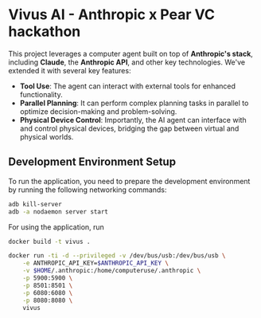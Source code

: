 # Vivus AI - Anthropic x Pear VC hackathon

This project leverages a computer agent built on top of **Anthropic's stack**, including **Claude**, the **Anthropic API**, and other key technologies. We've extended it with several key features:

- **Tool Use**: The agent can interact with external tools for enhanced functionality.
- **Parallel Planning**: It can perform complex planning tasks in parallel to optimize decision-making and problem-solving.
- **Physical Device Control**: Importantly, the AI agent can interface with and control physical devices, bridging the gap between virtual and physical worlds.

## Development Environment Setup

To run the application, you need to prepare the development environment by running the following networking commands:

```bash
adb kill-server
adb -a nodaemon server start
```

For using the application, run
```bash
docker build -t vivus .

docker run -ti -d --privileged -v /dev/bus/usb:/dev/bus/usb \
    -e ANTHROPIC_API_KEY=$ANTHROPIC_API_KEY \
    -v $HOME/.anthropic:/home/computeruse/.anthropic \
    -p 5900:5900 \
    -p 8501:8501 \
    -p 6080:6080 \
    -p 8080:8080 \
    vivus
```
